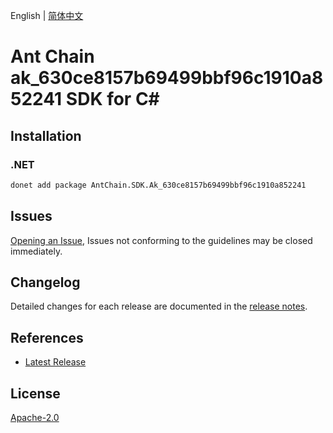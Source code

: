 English | [简体中文](README-CN.md)

# Ant Chain ak_630ce8157b69499bbf96c1910a852241 SDK for C#

## Installation

### .NET

```bash
donet add package AntChain.SDK.Ak_630ce8157b69499bbf96c1910a852241
```

## Issues

[Opening an Issue](https://github.com/alipay/antchain-openapi-prod-sdk/issues/new), Issues not conforming to the guidelines may be closed immediately.

## Changelog

Detailed changes for each release are documented in the [release notes](./ChangeLog.md).

## References

* [Latest Release](https://github.com/alipay/antchain-openapi-prod-sdk/)

## License

[Apache-2.0](http://www.apache.org/licenses/LICENSE-2.0)
